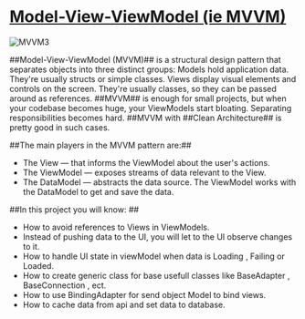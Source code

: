 # [Model-View-ViewModel (ie MVVM)](https://github.com/Alireza-hr/SimpleMVVM)

![MVVM3](https://en.wikipedia.org/wiki/Model%E2%80%93view%E2%80%93viewmodel#/media/File:MVVMPattern.png)

##Model-View-ViewModel (MVVM)## is a structural design pattern that separates objects into three distinct groups: Models hold application data. They're usually structs or simple classes. Views display visual elements and controls on the screen. They're usually classes, so they can be passed around as references.
##MVVM## is enough for small projects, but when your codebase becomes huge, your ViewModels start bloating. Separating responsibilities becomes hard. ##MVVM with ##Clean Architecture## is pretty good in such cases.

##The main players in the MVVM pattern are:##
- The View — that informs the ViewModel about the user's actions.
- The ViewModel — exposes streams of data relevant to the View.
- The DataModel — abstracts the data source. The ViewModel works with the DataModel to get and save the data.

##In this project you will know: ##
- How to avoid references to Views in ViewModels.
- Instead of pushing data to the UI, you will let to the UI observe changes to it.
- How to handle UI state in viewModel when data is Loading , Failing or Loaded.
- How to create generic class for base usefull classes like BaseAdapter , BaseConnection , ect.
- How to use BindingAdapter for send object Model to bind views.
- How to cache data from api and set data to database.
